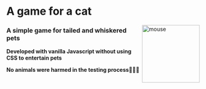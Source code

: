 # A game for a cat

<img src="https://user-images.githubusercontent.com/112722061/231599273-3a0c0b1a-d3a4-4667-989e-ac290988aceb.png" alt="mouse" align="right" width="150"/>

### A simple game for tailed and whiskered pets

**Developed with vanilla Javascript without using CSS to entertain pets**

**No animals were harmed in the testing process**🐶🐱🐭
